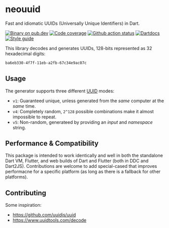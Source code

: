 # neouuid

Fast and idiomatic UUIDs (Universally Unique Identifiers) in Dart.

[![Binary on pub.dev][pub_img]][pub_url]
[![Code coverage][cov_img]][cov_url]
[![Github action status][gha_img]][gha_url]
[![Dartdocs][doc_img]][doc_url]
[![Style guide][sty_img]][sty_url]

[pub_url]: https://pub.dartlang.org/packages/neouuid
[pub_img]: https://img.shields.io/pub/v/neouuid.svg
[gha_url]: https://github.com/neo-dart/neouuid/actions
[gha_img]: https://github.com/neo-dart/neouuid/workflows/Dart/badge.svg
[cov_url]: https://codecov.io/gh/neo-dart/neouuid
[cov_img]: https://codecov.io/gh/neo-dart/neouuid/branch/main/graph/badge.svg
[doc_url]: https://www.dartdocs.org/documentation/neouuid/latest
[doc_img]: https://img.shields.io/badge/Documentation-neouuid-blue.svg
[sty_url]: https://pub.dev/packages/neodart
[sty_img]: https://img.shields.io/badge/style-neodart-9cf.svg

This library decodes and generates UUIDs, 128-bits represented as 32 hexadecimal digits:

```txt
ba6eb330-4f7f-11eb-a2fb-67c34e9ac07c
```

## Usage

The generator supports three different [UUID][] modes:

- `v1`: Guaranteed unique, unless generated from the _same_ computer at the
  _same_ time.
- `v4`: Completely random, `2^128` possible combinations make it almost
  impossible to repeat.
- `v5`: Non-random, generateed by providing an _input_ and _namespace_ string.

[uuid]: https://tools.ietf.org/html/rfc4122.html
[v1]: https://datatracker.ietf.org/doc/html/rfc4122

## Performance & Compatibility

This package is intended to work identically and well in both the standalone
Dart VM, Flutter, and web builds of Dart and Flutter (both in DDC and Dart2JS).
Contributions are welcome to add special-cased that improves performacne for a
specific platform (as long as there is a fallback for other platforms).

## Contributing

Some inspiration:

- <https://github.com/uuidjs/uuid>
- <https://www.uuidtools.com/decode>
